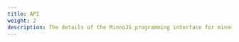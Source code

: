 ```yaml
---
title: API
weight: 2
description: The details of the MinnoJS programming interface for minno-quest
---
```

